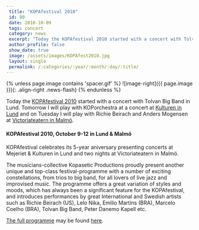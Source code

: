 ```yaml
---
 title: "KOPAfestival 2010"
 id: 80
 date: 2010-10-09
 tags: concert
 category: news
 excerpt: "Today the KOPAfestival 2010 started with a concert with Tolvan Big Band in Lund. Tomorrow I will play with KOPorchestra at a concert at Kulturen in Lund and on Tuesday I will play with Richie Beirach ..."
 author_profile: false
 show_date: true
 image: /assets/images/KOPAfest2010.jpg
 layout: single
 permalink: /:categories/:year/:month/:day/:title/
---
```

{% unless page.image contains 'spacer.gif' %}
   ![image-right]({{ page.image }}){: .align-right .news-flash}
{% endunless %}

Today the <a href="http://www.kopasetic.se/ArticleDisplay.asp?id=1574">KOPAfestival 2010</a> started with a concert with Tolvan Big Band in Lund. Tomorrow I will play with KOPorchestra at a concert at <a href="http://www.kulturen.com/ettan.asp">Kulturen in Lund</a> and on Tuesday I will play with Richie Beirach and Anders Mogensen at <a href="http://www.jazzimalmo.com/">Victoriateatern in Malmö</a>.<h4>KOPAfestival 2010, October 9-12 in Lund & Malmö</h4>


KOPAfestival celebrates its 5-year aniversary presenting concerts at Mejeriet & Kulturen in Lund and two nights at Victoriateatern in Malmö.




The musicians-collective Kopasetic Productions proudly present another unique and top-class festival-programme with a number of exciting constellations,  from trios to big band, for all lovers of live jazz and improvised music. The programme offers a great variation of styles and moods, which has always been a significant feature for  the KOPAfestival, and introduces performances by great International and Swedish artists such as Richie Beirach (US), Lelo Nika, Emilio Martins (BRA), Marcelo Coelho (BRA), Tolvan Big Band, Peter Danemo Kapell etc.


<a href="http://www.kopasetic.se/ArticleDisplay.asp?id=1574">The full programme</a> may be found <a href="http://www.kopasetic.se/ArticleDisplay.asp?id=1574">here</a>.

